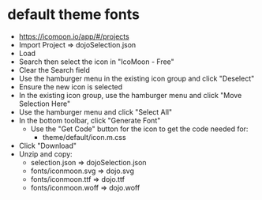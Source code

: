 # default theme fonts

-   https://icomoon.io/app/#/projects
-   Import Project => dojoSelection.json
-   Load
-   Search then select the icon in "IcoMoon - Free"
-   Clear the Search field
-   Use the hamburger menu in the existing icon group and click "Deselect"
-   Ensure the new icon is selected
-   In the existing icon group, use the hamburger menu and click "Move Selection Here"
-   Use the hamburger menu and click "Select All"
-   In the bottom toolbar, click "Generate Font"
    -   Use the "Get Code" button for the icon to get the code needed for:
        -   theme/default/icon.m.css
-   Click "Download"
-   Unzip and copy:
    -   selection.json => dojoSelection.json
    -   fonts/iconmoon.svg => dojo.svg
    -   fonts/iconmoon.ttf => dojo.ttf
    -   fonts/iconmoon.woff => dojo.woff
